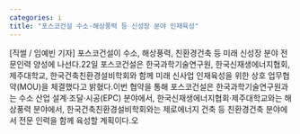 ```yaml
---
categories: i
title: "포스코건설 수소·해상풍력 등 신성장 분야 인재육성"
---
```

[직썰 / 임예빈 기자] 포스코건설이 수소, 해상풍력, 친환경건축 등 미래 신성장 분야 전문인력 양성에 나선다.22일 포스코건설은 한국과학기술연구원, 한국신재생에너지협회, 제주대학교, 한국건축친환경설비학회와 함께 미래 신사업 인재육성을 위한 상호 업무협약(MOU)을 체결했다고 밝혔다.이번 협약을 통해 포스코건설은 한국과학기술연구원과는 수소 산업 설계·조달·시공(EPC) 분야에서, 한국신재생에너지협회·제주대학교와는 해상풍력 분야에서, 한국건축친환경설비학회와는 제로에너지 건축 등 친환경건축 분야에서 전문 인력을 함께 육성할 계획이다.오